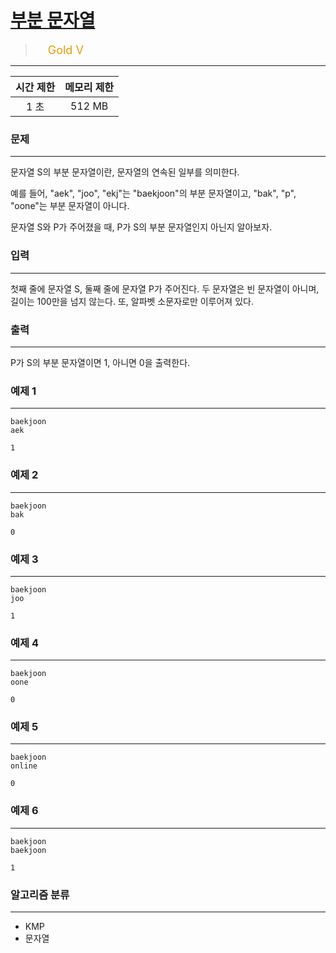 # [부분 문자열](https://www.acmicpc.net/problem/16916)

> <img src="https://d2gd6pc034wcta.cloudfront.net/tier/11.svg" width="16" heigth="21" style = "vertical-align: middle;"/>&nbsp;<span style="font-size: 18px; color: #ec9a00;">Gold V</span>

***

<div align="center">

|시간 제한|메모리 제한|
|:---:|:---:|
|1 초 |512 MB|

</div>

### 문제

***

문자열 S의 부분 문자열이란, 문자열의 연속된 일부를 의미한다.

예를 들어, "aek", "joo", "ekj"는 "baekjoon"의 부분 문자열이고, "bak", "p", "oone"는 부분 문자열이 아니다.

문자열 S와 P가 주어졌을 때, P가 S의 부분 문자열인지 아닌지 알아보자.

### 입력

***

첫째 줄에 문자열 S, 둘째 줄에 문자열 P가 주어진다. 두 문자열은 빈 문자열이 아니며, 길이는 100만을 넘지 않는다. 또, 알파벳 소문자로만 이루어져 있다.

### 출력

***

P가 S의 부분 문자열이면 1, 아니면 0을 출력한다.

### 예제 1

***

```
baekjoon
aek
```

```
1
```

### 예제 2

***

```
baekjoon
bak
```

```
0
```

### 예제 3

***

```
baekjoon
joo
```

```
1
```

### 예제 4

***

```
baekjoon
oone
```

```
0
```

### 예제 5

***

```
baekjoon
online
```

```
0
```

### 예제 6

***

```
baekjoon
baekjoon
```

```
1
```

### 알고리즘 분류

***

* KMP
* 문자열


